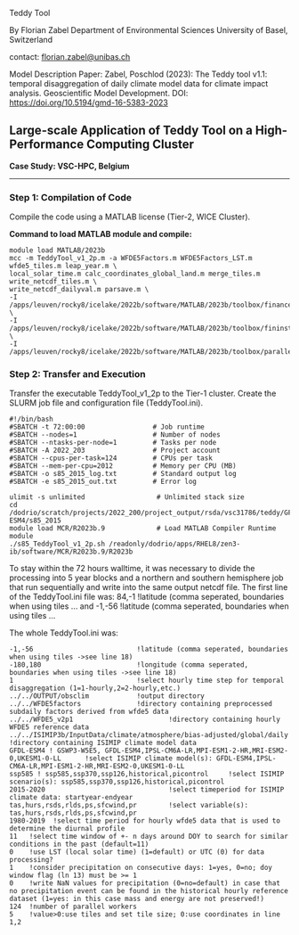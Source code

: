 Teddy Tool

By Florian Zabel
Department of Environmental Sciences
University of Basel, Switzerland

contact: florian.zabel@unibas.ch

Model Description Paper:
Zabel, Poschlod (2023): The Teddy tool v1.1: temporal disaggregation of daily climate model data for climate impact analysis. Geoscientific Model Development.
DOI: https://doi.org/10.5194/gmd-16-5383-2023

## Large-scale Application of Teddy Tool on a High-Performance Computing Cluster  
**Case Study: VSC-HPC, Belgium**

---

### **Step 1: Compilation of Code**  
Compile the code using a MATLAB license (Tier-2, WICE Cluster).  

**Command to load MATLAB module and compile:**
```
module load MATLAB/2023b
mcc -m TeddyTool_v1_2p.m -a WFDE5Factors.m WFDE5Factors_LST.m wfde5_tiles.m leap_year.m \
local_solar_time.m calc_coordinates_global_land.m merge_tiles.m write_netcdf_tiles.m \
write_netcdf_dailyval.m parsave.m \
-I /apps/leuven/rocky8/icelake/2022b/software/MATLAB/2023b/toolbox/finance \
-I /apps/leuven/rocky8/icelake/2022b/software/MATLAB/2023b/toolbox/fininst \
-I /apps/leuven/rocky8/icelake/2022b/software/MATLAB/2023b/toolbox/parallel
```

### **Step 2: Transfer and Execution**  

Transfer the executable TeddyTool_v1_2p to the Tier-1 cluster.
Create the SLURM job file and configuration file (TeddyTool.ini).

```
#!/bin/bash
#SBATCH -t 72:00:00                 # Job runtime
#SBATCH --nodes=1                   # Number of nodes
#SBATCH --ntasks-per-node=1         # Tasks per node
#SBATCH -A 2022_203                 # Project account
#SBATCH --cpus-per-task=124         # CPUs per task
#SBATCH --mem-per-cpu=2012          # Memory per CPU (MB)
#SBATCH -o s85_2015_log.txt         # Standard output log
#SBATCH -e s85_2015_out.txt         # Error log

ulimit -s unlimited                  # Unlimited stack size
cd /dodrio/scratch/projects/2022_200/project_output/rsda/vsc31786/teddy/GFDL-ESM4/s85_2015
module load MCR/R2023b.9             # Load MATLAB Compiler Runtime module
./s85_TeddyTool_v1_2p.sh /readonly/dodrio/apps/RHEL8/zen3-ib/software/MCR/R2023b.9/R2023b
```
To stay within the 72 hours walltime, it was necessary to divide the processing into 5 year blocks and a northern and southern hemisphere job that run sequentially and write into the same output netcdf file.
The first line of the TeddyTool.ini file was:
84,-1   !latitude (comma seperated, boundaries when using tiles ...
and
-1,-56  !latitude (comma seperated, boundaries when using tiles ...

The whole TeddyTool.ini was:

```
-1,-56                          !latitude (comma seperated, boundaries when using tiles ->see line 18)
-180,180                        !longitude (comma seperated, boundaries when using tiles ->see line 18)
1                               !select hourly time step for temporal disaggregation (1=1-hourly,2=2-hourly,etc.)
../../OUTPUT/obsclim            !output directory
../../WFDE5factors              !directory containing preprocessed subdaily factors derived from wfde5 data
../../WFDE5_v2p1                        !directory containing hourly WFDE5 reference data
../../ISIMIP3b/InputData/climate/atmosphere/bias-adjusted/global/daily  !directory containing ISIMIP climate model data
GFDL-ESM4 ! GSWP3-W5E5, GFDL-ESM4,IPSL-CM6A-LR,MPI-ESM1-2-HR,MRI-ESM2-0,UKESM1-0-LL      !select ISIMIP climate model(s): GFDL-ESM4,IPSL-CM6A-LR,MPI-ESM1-2-HR,MRI-ESM2-0,UKESM1-0-LL
ssp585 ! ssp585,ssp370,ssp126,historical,picontrol     !select ISIMIP scenario(s): ssp585,ssp370,ssp126,historical,picontrol
2015-2020                               !select timeperiod for ISIMIP climate data: startyear-endyear
tas,hurs,rsds,rlds,ps,sfcwind,pr        !select variable(s): tas,hurs,rsds,rlds,ps,sfcwind,pr
1980-2019  !select time period for hourly wfde5 data that is used to determine the diurnal profile
11   !select time window of +- n days around DOY to search for similar conditions in the past (default=11)
0    !use LST (local solar time) (1=default) or UTC (0) for data processing?
1    !consider precipitation on consecutive days: 1=yes, 0=no; doy window flag (ln 13) must be >= 1
0    !write NaN values for precipitation (0=no=default) in case that no precipitation event can be found in the historical hourly reference dataset (1=yes: in this case mass and energy are not preserved!)
124  !number of parallel workers
5    !value>0:use tiles and set tile size; 0:use coordinates in line 1,2
```

